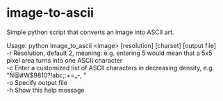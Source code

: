 # image-to-ascii
Simple python script that converts an image into ASCII art.

Usage: python image_to_ascii \<image\> [resolution] [charset] [output file]</br>
-r      Resolution, default 2, meaning: e.g. entering 5 would mean that a 5x5 pixel area turns into one ASCII character</br>
-c      Enter a customized list of ASCII characters in decreasing density, e.g. \"Ñ@#W$9810?!abc;:+=_-, \"</br>
-o      Specify output file</br>
-h      Show this help message</br>


